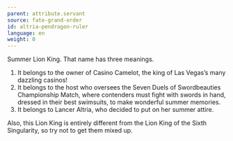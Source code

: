 ```yaml
---
parent: attribute.servant
source: fate-grand-order
id: altria-pendragon-ruler
language: en
weight: 0
---
```


Summer Lion King.
That name has three meanings.

1. It belongs to the owner of Casino Camelot, the king of Las Vegas’s many dazzling casinos!
2. It belongs to the host who oversees the Seven Duels of Swordbeauties Championship Match, where contenders must fight with swords in hand, dressed in their best swimsuits, to make wonderful summer memories.
3. It belongs to Lancer Altria, who decided to put on her summer attire.

Also, this Lion King is entirely different from the Lion King of the Sixth Singularity, so try not to get them mixed up.
